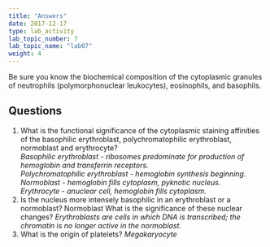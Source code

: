 ```yaml
---
title: "Answers"
date: 2017-12-17
type: lab_activity
lab_topic_number: 7
lab_topic_name: "lab07"
weight: 4
---
```

<div class="entrybody">
						<p>Be sure you know the biochemical composition of the cytoplasmic granules of neutrophils (polymorphonuclear leukocytes), eosinophils, and basophils.</p>

<h2>Questions</h2>


<ol>
<li>What is the functional significance of the cytoplasmic staining affinities of the basophilic erythroblast, polychromatophilic erythroblast, normoblast and erythrocyte?  <br>
<em>Basophilic erythroblast - ribosomes predominate for production of hemoglobin and transferrin receptors.</em>  <br>
<em>Polychromatophilic erythroblast - hemoglobin synthesis beginning.</em>  <br>
<em>Normoblast - hemoglobin fills cytoplasm, pyknotic nucleus.</em>  <br>
<em>Erythrocyte - anuclear cell, hemoglobin fills cytoplasm.</em></li>
<li>Is the nucleus more intensely basophilic in an erythroblast or a normoblast?  Normoblast  What is the significance of these nuclear changes?  <em>Erythroblasts are cells in which <span class="caps">DNA </span>is transcribed; the chromatin is no longer active in the normoblast.</em></li>
<li>What is the origin of platelets?  <em>Megakaryocyte</em></li>
</ol>


						
						
</div>
